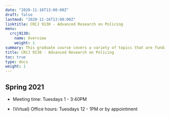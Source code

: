 ```yaml
---
date: "2020-11-16T13:00:00Z"
draft: false
lastmod: "2020-11-16T13:00:00Z"
linktitle: CRCJ 9130 - Advanced Research on Policing
menu:
  crcj9130:
    name: Overview
    weight: 1
summary: This graduate course covers a variety of topics that are fundamental to understanding American policing in the 21st Century. It is especially focused on cutting-edge research published in the last ~10 years by early career researchers.
title: CRCJ 9130 - Advanced Research on Policing
toc: true
type: docs
weight: 1
---
```


## Spring 2021

* Meeting time: Tuesdays 1 - 3:40PM

* (Virtual) Office hours: Tuesdays 12 - 1PM or by appointment